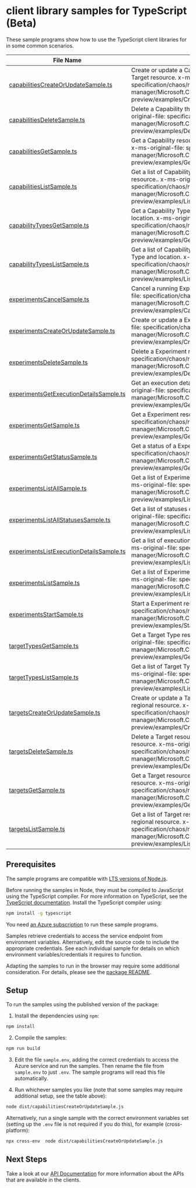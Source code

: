 # client library samples for TypeScript (Beta)

These sample programs show how to use the TypeScript client libraries for in some common scenarios.

| **File Name**                                                                     | **Description**                                                                                                                                                                                                      |
| --------------------------------------------------------------------------------- | -------------------------------------------------------------------------------------------------------------------------------------------------------------------------------------------------------------------- |
| [capabilitiesCreateOrUpdateSample.ts][capabilitiescreateorupdatesample]           | Create or update a Capability resource that extends a Target resource. x-ms-original-file: specification/chaos/resource-manager/Microsoft.Chaos/preview/2022-10-01-preview/examples/CreateOrUpdateACapability.json   |
| [capabilitiesDeleteSample.ts][capabilitiesdeletesample]                           | Delete a Capability that extends a Target resource. x-ms-original-file: specification/chaos/resource-manager/Microsoft.Chaos/preview/2022-10-01-preview/examples/DeleteACapability.json                              |
| [capabilitiesGetSample.ts][capabilitiesgetsample]                                 | Get a Capability resource that extends a Target resource. x-ms-original-file: specification/chaos/resource-manager/Microsoft.Chaos/preview/2022-10-01-preview/examples/GetACapability.json                           |
| [capabilitiesListSample.ts][capabilitieslistsample]                               | Get a list of Capability resources that extend a Target resource.. x-ms-original-file: specification/chaos/resource-manager/Microsoft.Chaos/preview/2022-10-01-preview/examples/ListCapabilities.json                |
| [capabilityTypesGetSample.ts][capabilitytypesgetsample]                           | Get a Capability Type resource for given Target Type and location. x-ms-original-file: specification/chaos/resource-manager/Microsoft.Chaos/preview/2022-10-01-preview/examples/GetACapabilityType.json              |
| [capabilityTypesListSample.ts][capabilitytypeslistsample]                         | Get a list of Capability Type resources for given Target Type and location. x-ms-original-file: specification/chaos/resource-manager/Microsoft.Chaos/preview/2022-10-01-preview/examples/ListCapabilityTypes.json    |
| [experimentsCancelSample.ts][experimentscancelsample]                             | Cancel a running Experiment resource. x-ms-original-file: specification/chaos/resource-manager/Microsoft.Chaos/preview/2022-10-01-preview/examples/CancelAExperiment.json                                            |
| [experimentsCreateOrUpdateSample.ts][experimentscreateorupdatesample]             | Create or update a Experiment resource. x-ms-original-file: specification/chaos/resource-manager/Microsoft.Chaos/preview/2022-10-01-preview/examples/CreateOrUpdateAExperiment.json                                  |
| [experimentsDeleteSample.ts][experimentsdeletesample]                             | Delete a Experiment resource. x-ms-original-file: specification/chaos/resource-manager/Microsoft.Chaos/preview/2022-10-01-preview/examples/DeleteAExperiment.json                                                    |
| [experimentsGetExecutionDetailsSample.ts][experimentsgetexecutiondetailssample]   | Get an execution detail of a Experiment resource. x-ms-original-file: specification/chaos/resource-manager/Microsoft.Chaos/preview/2022-10-01-preview/examples/GetAExperimentExecutionDetails.json                   |
| [experimentsGetSample.ts][experimentsgetsample]                                   | Get a Experiment resource. x-ms-original-file: specification/chaos/resource-manager/Microsoft.Chaos/preview/2022-10-01-preview/examples/GetAExperiment.json                                                          |
| [experimentsGetStatusSample.ts][experimentsgetstatussample]                       | Get a status of a Experiment resource. x-ms-original-file: specification/chaos/resource-manager/Microsoft.Chaos/preview/2022-10-01-preview/examples/GetAExperimentStatus.json                                        |
| [experimentsListAllSample.ts][experimentslistallsample]                           | Get a list of Experiment resources in a subscription. x-ms-original-file: specification/chaos/resource-manager/Microsoft.Chaos/preview/2022-10-01-preview/examples/ListExperimentsInASubscription.json               |
| [experimentsListAllStatusesSample.ts][experimentslistallstatusessample]           | Get a list of statuses of a Experiment resource. x-ms-original-file: specification/chaos/resource-manager/Microsoft.Chaos/preview/2022-10-01-preview/examples/ListExperimentStatuses.json                            |
| [experimentsListExecutionDetailsSample.ts][experimentslistexecutiondetailssample] | Get a list of execution details of a Experiment resource. x-ms-original-file: specification/chaos/resource-manager/Microsoft.Chaos/preview/2022-10-01-preview/examples/ListExperimentExecutionsDetails.json          |
| [experimentsListSample.ts][experimentslistsample]                                 | Get a list of Experiment resources in a resource group. x-ms-original-file: specification/chaos/resource-manager/Microsoft.Chaos/preview/2022-10-01-preview/examples/ListExperimentsInAResourceGroup.json            |
| [experimentsStartSample.ts][experimentsstartsample]                               | Start a Experiment resource. x-ms-original-file: specification/chaos/resource-manager/Microsoft.Chaos/preview/2022-10-01-preview/examples/StartAExperiment.json                                                      |
| [targetTypesGetSample.ts][targettypesgetsample]                                   | Get a Target Type resources for given location. x-ms-original-file: specification/chaos/resource-manager/Microsoft.Chaos/preview/2022-10-01-preview/examples/GetATargetType.json                                     |
| [targetTypesListSample.ts][targettypeslistsample]                                 | Get a list of Target Type resources for given location. x-ms-original-file: specification/chaos/resource-manager/Microsoft.Chaos/preview/2022-10-01-preview/examples/ListTargetTypes.json                            |
| [targetsCreateOrUpdateSample.ts][targetscreateorupdatesample]                     | Create or update a Target resource that extends a tracked regional resource. x-ms-original-file: specification/chaos/resource-manager/Microsoft.Chaos/preview/2022-10-01-preview/examples/CreateOrUpdateATarget.json |
| [targetsDeleteSample.ts][targetsdeletesample]                                     | Delete a Target resource that extends a tracked regional resource. x-ms-original-file: specification/chaos/resource-manager/Microsoft.Chaos/preview/2022-10-01-preview/examples/DeleteATarget.json                   |
| [targetsGetSample.ts][targetsgetsample]                                           | Get a Target resource that extends a tracked regional resource. x-ms-original-file: specification/chaos/resource-manager/Microsoft.Chaos/preview/2022-10-01-preview/examples/GetATarget.json                         |
| [targetsListSample.ts][targetslistsample]                                         | Get a list of Target resources that extend a tracked regional resource. x-ms-original-file: specification/chaos/resource-manager/Microsoft.Chaos/preview/2022-10-01-preview/examples/ListTargets.json                |

## Prerequisites

The sample programs are compatible with [LTS versions of Node.js](https://github.com/nodejs/release#release-schedule).

Before running the samples in Node, they must be compiled to JavaScript using the TypeScript compiler. For more information on TypeScript, see the [TypeScript documentation][typescript]. Install the TypeScript compiler using:

```bash
npm install -g typescript
```

You need [an Azure subscription][freesub] to run these sample programs.

Samples retrieve credentials to access the service endpoint from environment variables. Alternatively, edit the source code to include the appropriate credentials. See each individual sample for details on which environment variables/credentials it requires to function.

Adapting the samples to run in the browser may require some additional consideration. For details, please see the [package README][package].

## Setup

To run the samples using the published version of the package:

1. Install the dependencies using `npm`:

```bash
npm install
```

2. Compile the samples:

```bash
npm run build
```

3. Edit the file `sample.env`, adding the correct credentials to access the Azure service and run the samples. Then rename the file from `sample.env` to just `.env`. The sample programs will read this file automatically.

4. Run whichever samples you like (note that some samples may require additional setup, see the table above):

```bash
node dist/capabilitiesCreateOrUpdateSample.js
```

Alternatively, run a single sample with the correct environment variables set (setting up the `.env` file is not required if you do this), for example (cross-platform):

```bash
npx cross-env  node dist/capabilitiesCreateOrUpdateSample.js
```

## Next Steps

Take a look at our [API Documentation][apiref] for more information about the APIs that are available in the clients.

[capabilitiescreateorupdatesample]: https://github.com/Azure/azure-sdk-for-js/blob/main/sdk/chaos/arm-chaos/samples/v1-beta/typescript/src/capabilitiesCreateOrUpdateSample.ts
[capabilitiesdeletesample]: https://github.com/Azure/azure-sdk-for-js/blob/main/sdk/chaos/arm-chaos/samples/v1-beta/typescript/src/capabilitiesDeleteSample.ts
[capabilitiesgetsample]: https://github.com/Azure/azure-sdk-for-js/blob/main/sdk/chaos/arm-chaos/samples/v1-beta/typescript/src/capabilitiesGetSample.ts
[capabilitieslistsample]: https://github.com/Azure/azure-sdk-for-js/blob/main/sdk/chaos/arm-chaos/samples/v1-beta/typescript/src/capabilitiesListSample.ts
[capabilitytypesgetsample]: https://github.com/Azure/azure-sdk-for-js/blob/main/sdk/chaos/arm-chaos/samples/v1-beta/typescript/src/capabilityTypesGetSample.ts
[capabilitytypeslistsample]: https://github.com/Azure/azure-sdk-for-js/blob/main/sdk/chaos/arm-chaos/samples/v1-beta/typescript/src/capabilityTypesListSample.ts
[experimentscancelsample]: https://github.com/Azure/azure-sdk-for-js/blob/main/sdk/chaos/arm-chaos/samples/v1-beta/typescript/src/experimentsCancelSample.ts
[experimentscreateorupdatesample]: https://github.com/Azure/azure-sdk-for-js/blob/main/sdk/chaos/arm-chaos/samples/v1-beta/typescript/src/experimentsCreateOrUpdateSample.ts
[experimentsdeletesample]: https://github.com/Azure/azure-sdk-for-js/blob/main/sdk/chaos/arm-chaos/samples/v1-beta/typescript/src/experimentsDeleteSample.ts
[experimentsgetexecutiondetailssample]: https://github.com/Azure/azure-sdk-for-js/blob/main/sdk/chaos/arm-chaos/samples/v1-beta/typescript/src/experimentsGetExecutionDetailsSample.ts
[experimentsgetsample]: https://github.com/Azure/azure-sdk-for-js/blob/main/sdk/chaos/arm-chaos/samples/v1-beta/typescript/src/experimentsGetSample.ts
[experimentsgetstatussample]: https://github.com/Azure/azure-sdk-for-js/blob/main/sdk/chaos/arm-chaos/samples/v1-beta/typescript/src/experimentsGetStatusSample.ts
[experimentslistallsample]: https://github.com/Azure/azure-sdk-for-js/blob/main/sdk/chaos/arm-chaos/samples/v1-beta/typescript/src/experimentsListAllSample.ts
[experimentslistallstatusessample]: https://github.com/Azure/azure-sdk-for-js/blob/main/sdk/chaos/arm-chaos/samples/v1-beta/typescript/src/experimentsListAllStatusesSample.ts
[experimentslistexecutiondetailssample]: https://github.com/Azure/azure-sdk-for-js/blob/main/sdk/chaos/arm-chaos/samples/v1-beta/typescript/src/experimentsListExecutionDetailsSample.ts
[experimentslistsample]: https://github.com/Azure/azure-sdk-for-js/blob/main/sdk/chaos/arm-chaos/samples/v1-beta/typescript/src/experimentsListSample.ts
[experimentsstartsample]: https://github.com/Azure/azure-sdk-for-js/blob/main/sdk/chaos/arm-chaos/samples/v1-beta/typescript/src/experimentsStartSample.ts
[targettypesgetsample]: https://github.com/Azure/azure-sdk-for-js/blob/main/sdk/chaos/arm-chaos/samples/v1-beta/typescript/src/targetTypesGetSample.ts
[targettypeslistsample]: https://github.com/Azure/azure-sdk-for-js/blob/main/sdk/chaos/arm-chaos/samples/v1-beta/typescript/src/targetTypesListSample.ts
[targetscreateorupdatesample]: https://github.com/Azure/azure-sdk-for-js/blob/main/sdk/chaos/arm-chaos/samples/v1-beta/typescript/src/targetsCreateOrUpdateSample.ts
[targetsdeletesample]: https://github.com/Azure/azure-sdk-for-js/blob/main/sdk/chaos/arm-chaos/samples/v1-beta/typescript/src/targetsDeleteSample.ts
[targetsgetsample]: https://github.com/Azure/azure-sdk-for-js/blob/main/sdk/chaos/arm-chaos/samples/v1-beta/typescript/src/targetsGetSample.ts
[targetslistsample]: https://github.com/Azure/azure-sdk-for-js/blob/main/sdk/chaos/arm-chaos/samples/v1-beta/typescript/src/targetsListSample.ts
[apiref]: https://docs.microsoft.com/javascript/api/@azure/arm-chaos?view=azure-node-preview
[freesub]: https://azure.microsoft.com/free/
[package]: https://github.com/Azure/azure-sdk-for-js/tree/main/sdk/chaos/arm-chaos/README.md
[typescript]: https://www.typescriptlang.org/docs/home.html

